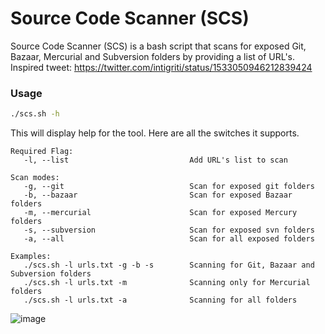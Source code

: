 # Source Code Scanner (SCS)

Source Code Scanner (SCS) is a bash script that scans for exposed Git, Bazaar, Mercurial and Subversion folders by providing a list of URL's.
Inspired tweet: https://twitter.com/intigriti/status/1533050946212839424

### Usage

```sh
./scs.sh -h
```
This will display help for the tool. Here are all the switches it supports.

```
Required Flag: 
   -l, --list                           Add URL's list to scan

Scan modes: 
   -g, --git                            Scan for exposed git folders
   -b, --bazaar                         Scan for exposed Bazaar folders
   -m, --mercurial                      Scan for exposed Mercury folders
   -s, --subversion                     Scan for exposed svn folders
   -a, --all                            Scan for all exposed folders

Examples: 
   ./scs.sh -l urls.txt -g -b -s        Scanning for Git, Bazaar and Subversion folders
   ./scs.sh -l urls.txt -m              Scanning only for Mercurial folders
   ./scs.sh -l urls.txt -a              Scanning for all folders
   ```

![image](https://user-images.githubusercontent.com/80685782/178265579-9ebeeeba-2569-4f0b-9433-5f7b2b2adac5.png)



